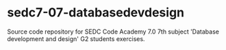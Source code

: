 # sedc7-07-databasedevdesign
Source code repository for SEDC Code Academy 7.0 7th subject 'Database development and design' G2 students exercises.

